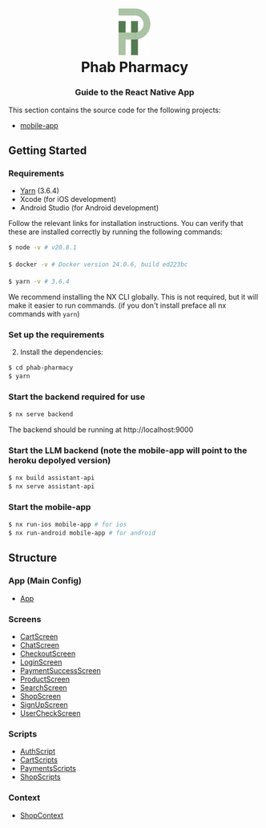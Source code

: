 <h1 align="center">
<img width="64" src="../../assets/logo.svg" alt="Phab Pharmacy"/>
<br>
Phab Pharmacy
</h1>

<h3 align="center">Guide to the React Native App</h3>

This section contains the source code for the following projects:

- [mobile-app](https://github.com/aliameur/phab-pharmacy/tree/main/apps/mobile-app)

## Getting Started

### Requirements

- [Yarn](https://yarnpkg.com) (3.6.4)
- Xcode (for iOS development)
- Android Studio (for Android development)

Follow the relevant links for installation instructions. You can verify that these are installed correctly by running the following commands:

```bash
$ node -v # v20.8.1

$ docker -v # Docker version 24.0.6, build ed223bc

$ yarn -v # 3.6.4
```

We recommend installing the NX CLI globally. This is not required, but it will make it easier to run commands. (if you don't install preface all nx commands with `yarn`)

### Set up the requirements

2. Install the dependencies:
```bash
$ cd phab-pharmacy
$ yarn
```

### Start the backend required for use

```bash
$ nx serve backend 
```
The backend should be running at http://localhost:9000  

### Start the LLM backend (note the mobile-app will point to the heroku depolyed version)

```bash
$ nx build assistant-api
$ nx serve assistant-api
```

### Start the mobile-app

```bash
$ nx run-ios mobile-app # for ios
$ nx run-android mobile-app # for android 
```

## Structure 

### App (Main Config)
- [App](https://github.com/aliameur/phab-pharmacy/tree/main/apps/mobile-app/src/app/App.tsx)

### Screens
- [CartScreen](https://github.com/aliameur/phab-pharmacy/tree/main/apps/mobile-app/src/app/screens/CartScreen.js)
- [ChatScreen](https://github.com/aliameur/phab-pharmacy/tree/main/apps/mobile-app/src/app/screens/ChatScreen.js)
- [CheckoutScreen](https://github.com/aliameur/phab-pharmacy/tree/main/apps/mobile-app/src/app/screens/CheckoutScreen.js)
- [LoginScreen](https://github.com/aliameur/phab-pharmacy/tree/main/apps/mobile-app/src/app/screens/CheckoutScreen.js)
- [PaymentSuccessScreen](https://github.com/aliameur/phab-pharmacy/tree/main/apps/mobile-app/src/app/screens/PaymentSuccessScreen.js)
- [ProductScreen](https://github.com/aliameur/phab-pharmacy/tree/main/apps/mobile-app/src/app/screens/ProductScreen.js)
- [SearchScreen](https://github.com/aliameur/phab-pharmacy/tree/main/apps/mobile-app/src/app/screens/SearchScreen.js)
- [ShopScreen](https://github.com/aliameur/phab-pharmacy/tree/main/apps/mobile-app/src/app/screens/ShopScreen.js)
- [SignUpScreen](https://github.com/aliameur/phab-pharmacy/tree/main/apps/mobile-app/src/app/screens/SignUpScreen.js)
- [UserCheckScreen](https://github.com/aliameur/phab-pharmacy/tree/main/apps/mobile-app/src/app/screens/UserCheckScreen.js)

### Scripts
- [AuthScript](https://github.com/aliameur/phab-pharmacy/tree/main/apps/mobile-app/src/app/scripts/AuthScript.js)
- [CartScripts](https://github.com/aliameur/phab-pharmacy/tree/main/apps/mobile-app/src/app/scripts/CartScript.js)
- [PaymentsScripts](https://github.com/aliameur/phab-pharmacy/tree/main/apps/mobile-app/src/app/scripts/PaymentsScript.js)
- [ShopScripts](https://github.com/aliameur/phab-pharmacy/tree/main/apps/mobile-app/src/app/scripts/ShopScript.js)

### Context
- [ShopContext](https://github.com/aliameur/phab-pharmacy/tree/main/apps/mobile-app/src/app/context/ShopContext.js)